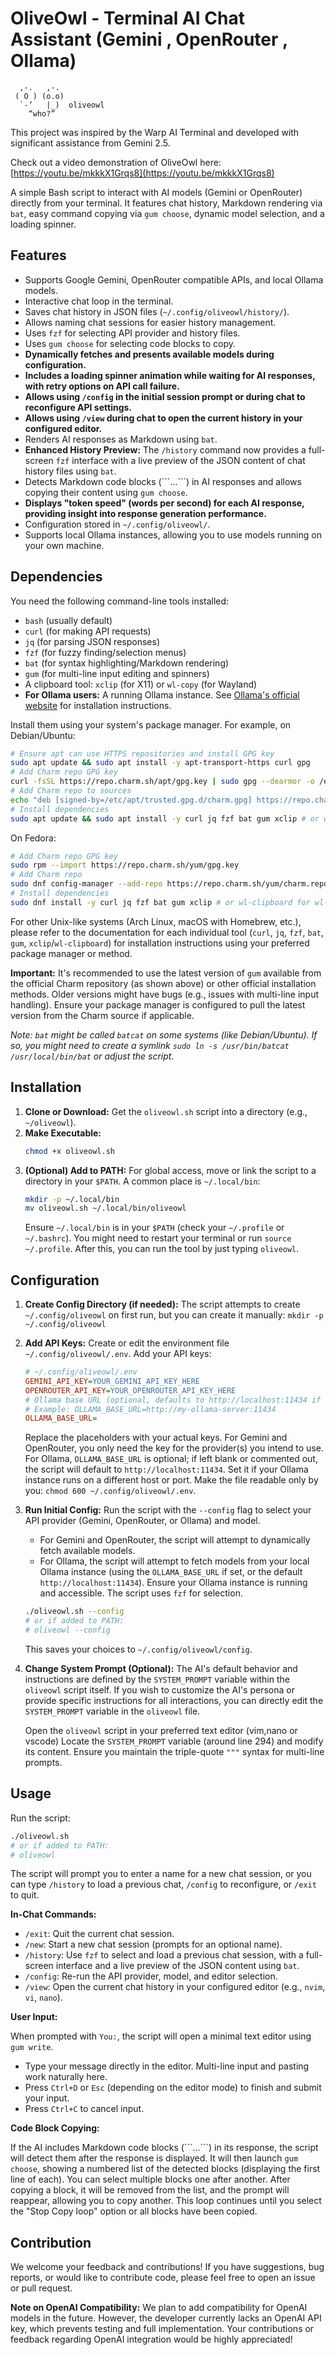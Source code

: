 # OliveOwl - Terminal AI Chat Assistant (Gemini , OpenRouter , Ollama)

```
  ,-.   ,-.  
 ( O ) (o.o)  
  `-’   |_)  oliveowl 
    “who?”
```

This project was inspired by the Warp AI Terminal and developed with significant assistance from Gemini 2.5.

Check out a video demonstration of OliveOwl here:
[https://youtu.be/mkkkX1Grqs8](https://youtu.be/mkkkX1Grqs8)

A simple Bash script to interact with AI models (Gemini or OpenRouter) directly from your terminal. It features chat history, Markdown rendering via `bat`, easy command copying via `gum choose`, dynamic model selection, and a loading spinner.

## Features

*   Supports Google Gemini, OpenRouter compatible APIs, and local Ollama models.
*   Interactive chat loop in the terminal.
*   Saves chat history in JSON files (`~/.config/oliveowl/history/`).
*   Allows naming chat sessions for easier history management.
*   Uses `fzf` for selecting API provider and history files.
*   Uses `gum choose` for selecting code blocks to copy.
*   **Dynamically fetches and presents available models during configuration.**
*   **Includes a loading spinner animation while waiting for AI responses, with retry options on API call failure.**
*   **Allows using `/config` in the initial session prompt or during chat to reconfigure API settings.**
*   **Allows using `/view` during chat to open the current history in your configured editor.**
*   Renders AI responses as Markdown using `bat`.
*   **Enhanced History Preview:** The `/history` command now provides a full-screen `fzf` interface with a live preview of the JSON content of chat history files using `bat`.
*   Detects Markdown code blocks (\`\`\`...\`\`\`) in AI responses and allows copying their content using `gum choose`.
*   **Displays "token speed" (words per second) for each AI response, providing insight into response generation performance.**
*   Configuration stored in `~/.config/oliveowl/`.
*   Supports local Ollama instances, allowing you to use models running on your own machine.

## Dependencies

You need the following command-line tools installed:

*   `bash` (usually default)
*   `curl` (for making API requests)
*   `jq` (for parsing JSON responses)
*   `fzf` (for fuzzy finding/selection menus)
*   `bat` (for syntax highlighting/Markdown rendering)
*   `gum` (for multi-line input editing and spinners)
*   A clipboard tool: `xclip` (for X11) or `wl-copy` (for Wayland)
*   **For Ollama users:** A running Ollama instance. See [Ollama's official website](https://ollama.com/) for installation instructions.

Install them using your system's package manager. For example, on Debian/Ubuntu:
```bash
# Ensure apt can use HTTPS repositories and install GPG key
sudo apt update && sudo apt install -y apt-transport-https curl gpg
# Add Charm repo GPG key
curl -fsSL https://repo.charm.sh/apt/gpg.key | sudo gpg --dearmor -o /etc/apt/trusted.gpg.d/charm.gpg
# Add Charm repo to sources
echo "deb [signed-by=/etc/apt/trusted.gpg.d/charm.gpg] https://repo.charm.sh/apt/ * *" | sudo tee /etc/apt/sources.list.d/charm.list
# Install dependencies
sudo apt update && sudo apt install -y curl jq fzf bat gum xclip # or wl-clipboard for wl-copy
```
On Fedora:
```bash
# Add Charm repo GPG key
sudo rpm --import https://repo.charm.sh/yum/gpg.key
# Add Charm repo
sudo dnf config-manager --add-repo https://repo.charm.sh/yum/charm.repo
# Install dependencies
sudo dnf install -y curl jq fzf bat gum xclip # or wl-clipboard for wl-copy
```
For other Unix-like systems (Arch Linux, macOS with Homebrew, etc.), please refer to the documentation for each individual tool (`curl`, `jq`, `fzf`, `bat`, `gum`, `xclip`/`wl-clipboard`) for installation instructions using your preferred package manager or method.

**Important:** It's recommended to use the latest version of `gum` available from the official Charm repository (as shown above) or other official installation methods. Older versions might have bugs (e.g., issues with multi-line input handling). Ensure your package manager is configured to pull the latest version from the Charm source if applicable.

*Note: `bat` might be called `batcat` on some systems (like Debian/Ubuntu). If so, you might need to create a symlink `sudo ln -s /usr/bin/batcat /usr/local/bin/bat` or adjust the script.*

## Installation

1.  **Clone or Download:** Get the `oliveowl.sh` script into a directory (e.g., `~/oliveowl`).
2.  **Make Executable:**
    ```bash
    chmod +x oliveowl.sh
    ```
3.  **(Optional) Add to PATH:** For global access, move or link the script to a directory in your `$PATH`. A common place is `~/.local/bin`:
    ```bash
    mkdir -p ~/.local/bin
    mv oliveowl.sh ~/.local/bin/oliveowl
    ```
    Ensure `~/.local/bin` is in your `$PATH` (check your `~/.profile` or `~/.bashrc`). You might need to restart your terminal or run `source ~/.profile`. After this, you can run the tool by just typing `oliveowl`.

## Configuration

1.  **Create Config Directory (if needed):** The script attempts to create `~/.config/oliveowl` on first run, but you can create it manually: `mkdir -p ~/.config/oliveowl`
2.  **Add API Keys:** Create or edit the environment file `~/.config/oliveowl/.env`. Add your API keys:
    ```ini
    # ~/.config/oliveowl/.env
    GEMINI_API_KEY=YOUR_GEMINI_API_KEY_HERE
    OPENROUTER_API_KEY=YOUR_OPENROUTER_API_KEY_HERE
    # Ollama base URL (optional, defaults to http://localhost:11434 if not set)
    # Example: OLLAMA_BASE_URL=http://my-ollama-server:11434
    OLLAMA_BASE_URL=
    ```
    Replace the placeholders with your actual keys. For Gemini and OpenRouter, you only need the key for the provider(s) you intend to use. For Ollama, `OLLAMA_BASE_URL` is optional; if left blank or commented out, the script will default to `http://localhost:11434`. Set it if your Ollama instance runs on a different host or port. Make the file readable only by you: `chmod 600 ~/.config/oliveowl/.env`.
3.  **Run Initial Config:** Run the script with the `--config` flag to select your API provider (Gemini, OpenRouter, or Ollama) and model.
    *   For Gemini and OpenRouter, the script will attempt to dynamically fetch available models.
    *   For Ollama, the script will attempt to fetch models from your local Ollama instance (using the `OLLAMA_BASE_URL` if set, or the default `http://localhost:11434`). Ensure your Ollama instance is running and accessible.
    The script uses `fzf` for selection.
    ```bash
    ./oliveowl.sh --config
    # or if added to PATH:
    # oliveowl --config
    ```
    This saves your choices to `~/.config/oliveowl/config`.

4.  **Change System Prompt (Optional):**
    The AI's default behavior and instructions are defined by the `SYSTEM_PROMPT` variable within the `oliveowl` script itself. If you wish to customize the AI's persona or provide specific instructions for all interactions, you can directly edit the `SYSTEM_PROMPT` variable in the `oliveowl` file.
    
    Open the `oliveowl` script in your preferred text editor (vim,nano or vscode)
    Locate the `SYSTEM_PROMPT` variable (around line 294) and modify its content. Ensure you maintain the triple-quote `"""` syntax for multi-line prompts.

## Usage

Run the script:
```bash
./oliveowl.sh
# or if added to PATH:
# oliveowl
```

The script will prompt you to enter a name for a new chat session, or you can type `/history` to load a previous chat, `/config` to reconfigure, or `/exit` to quit.

**In-Chat Commands:**

*   `/exit`: Quit the current chat session.
*   `/new`: Start a new chat session (prompts for an optional name).
*   `/history`: Use `fzf` to select and load a previous chat session, with a full-screen interface and a live preview of the JSON content using `bat`.
*   `/config`: Re-run the API provider, model, and editor selection.
*   `/view`: Open the current chat history in your configured editor (e.g., `nvim`, `vi`, `nano`).

**User Input:**

When prompted with `You:`, the script will open a minimal text editor using `gum write`.
*   Type your message directly in the editor. Multi-line input and pasting work naturally here.
*   Press `Ctrl+D` or `Esc` (depending on the editor mode) to finish and submit your input.
*   Press `Ctrl+C` to cancel input.

**Code Block Copying:**

If the AI includes Markdown code blocks (\`\`\`...\`\`\`) in its response, the script will detect them after the response is displayed. It will then launch `gum choose`, showing a numbered list of the detected blocks (displaying the first line of each). You can select multiple blocks one after another. After copying a block, it will be removed from the list, and the prompt will reappear, allowing you to copy another. This loop continues until you select the "Stop Copy loop" option or all blocks have been copied.

## Contribution

We welcome your feedback and contributions! If you have suggestions, bug reports, or would like to contribute code, please feel free to open an issue or pull request.

**Note on OpenAI Compatibility:** We plan to add compatibility for OpenAI models in the future. However, the developer currently lacks an OpenAI API key, which prevents testing and full implementation. Your contributions or feedback regarding OpenAI integration would be highly appreciated!

